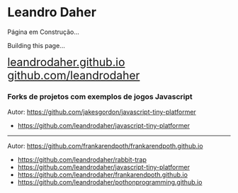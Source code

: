 <h1>Leandro Daher</h1>
<p>Página em Construção...</p>
<p>Building this page...</p>
<a href="https://leandrodaher.github.io/" style="font-size: 25px">leandrodaher.github.io</a>
<br>
<a href="https://github.com/leandrodaher/" style="font-size: 25px">github.com/leandrodaher</a>


### Forks de projetos com exemplos de jogos Javascript

Autor: https://github.com/jakesgordon/javascript-tiny-platformer

- https://github.com/leandrodaher/javascript-tiny-platformer

----

Autor: https://github.com/frankarendpoth/frankarendpoth.github.io

- https://github.com/leandrodaher/rabbit-trap
- https://github.com/leandrodaher/javascript-tiny-platformer
- https://github.com/leandrodaher/frankarendpoth.github.io
- https://github.com/leandrodaher/pothonprogramming.github.io
